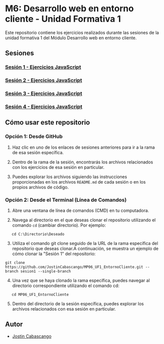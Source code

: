 # M6: Desarrollo web en entorno cliente - Unidad Formativa 1

Este repositorio contiene los ejercicios realizados durante las sesiones de la unidad formativa 1 del Módulo Desarrollo web en entorno cliente.

## Sesiones

### [Sesión 1 - Ejercicios JavaScript](https://github.com/JostinCabascango/MP06_UF1_EntornoCliente/tree/sesion1)

### [Sesión 2 - Ejercicios JavaScript](https://github.com/JostinCabascango/MP06_UF1_EntornoCliente/tree/sesion2)

### [Sesión 3 - Ejercicios JavaScript](https://github.com/JostinCabascango/MP06_UF1_EntornoCliente/tree/sesion3)

### [Sesión 4 - Ejercicios JavaScript](https://github.com/JostinCabascango/MP06_UF1_EntornoCliente/tree/sesion4)

## Cómo usar este repositorio

### Opción 1: Desde GitHub
1. Haz clic en uno de los enlaces de sesiones anteriores para ir a la rama de esa sesión específica.

2. Dentro de la rama de la sesión, encontrarás los archivos relacionados con los ejercicios de esa sesión en particular.

3. Puedes explorar los archivos siguiendo las instrucciones proporcionadas en los archivos `README.md` de cada sesión o en los propios archivos de código.

### Opción 2: Desde el Terminal (Línea de Comandos)
1. Abre una ventana de línea de comandos (CMD) en tu computadora.

2. Navega al directorio en el que deseas clonar el repositorio utilizando el comando `cd` (cambiar directorio). Por ejemplo:
```shell
   cd C:\Directorio\Deseado
```
3. Utiliza el comando git clone seguido de la URL de la rama específica del repositorio que deseas clonar.A continuación, se muestra un ejemplo de cómo clonar la "Sesión 1" del repositorio:
```shell
git clone https://github.com/JostinCabascango/MP06_UF1_EntornoCliente.git --branch sesion1 --single-branch
```
4. Una vez que se haya clonado la rama específica, puedes navegar al directorio correspondiente utilizando el comando cd:
```shell
   cd MP06_UF1_EntornoCliente
```
5. Dentro del directorio de la sesión específica, puedes explorar los archivos relacionados con esa sesión en particular.
   
## Autor

- [Jostin Cabascango](https://github.com/JostinCabascango/)

